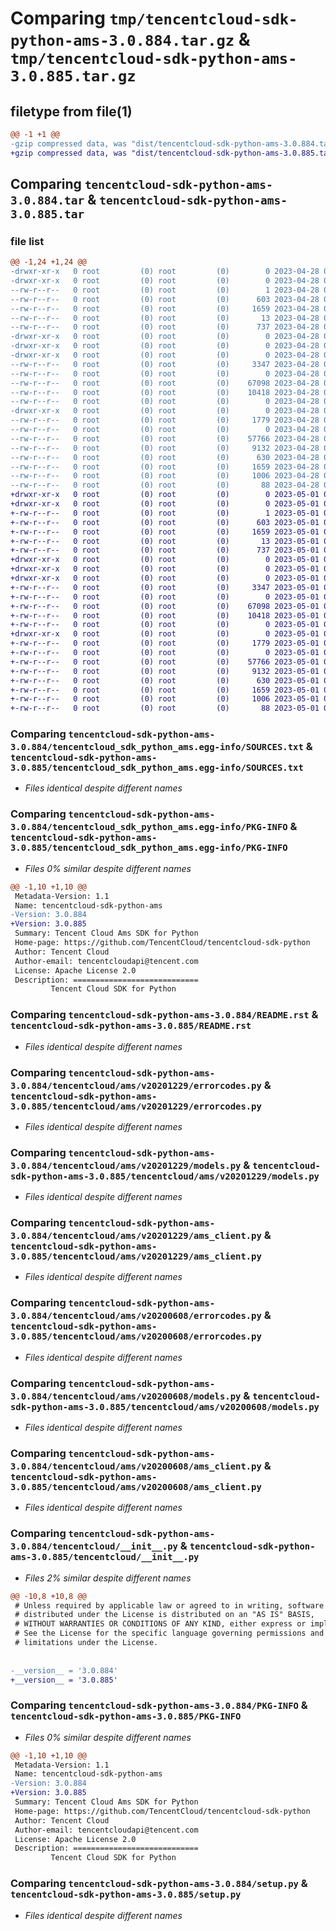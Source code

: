 # Comparing `tmp/tencentcloud-sdk-python-ams-3.0.884.tar.gz` & `tmp/tencentcloud-sdk-python-ams-3.0.885.tar.gz`

## filetype from file(1)

```diff
@@ -1 +1 @@
-gzip compressed data, was "dist/tencentcloud-sdk-python-ams-3.0.884.tar", last modified: Fri Apr 28 01:55:37 2023, max compression
+gzip compressed data, was "dist/tencentcloud-sdk-python-ams-3.0.885.tar", last modified: Mon May  1 00:23:37 2023, max compression
```

## Comparing `tencentcloud-sdk-python-ams-3.0.884.tar` & `tencentcloud-sdk-python-ams-3.0.885.tar`

### file list

```diff
@@ -1,24 +1,24 @@
-drwxr-xr-x   0 root         (0) root         (0)        0 2023-04-28 01:55:37.000000 tencentcloud-sdk-python-ams-3.0.884/
-drwxr-xr-x   0 root         (0) root         (0)        0 2023-04-28 01:55:37.000000 tencentcloud-sdk-python-ams-3.0.884/tencentcloud_sdk_python_ams.egg-info/
--rw-r--r--   0 root         (0) root         (0)        1 2023-04-28 01:55:37.000000 tencentcloud-sdk-python-ams-3.0.884/tencentcloud_sdk_python_ams.egg-info/dependency_links.txt
--rw-r--r--   0 root         (0) root         (0)      603 2023-04-28 01:55:37.000000 tencentcloud-sdk-python-ams-3.0.884/tencentcloud_sdk_python_ams.egg-info/SOURCES.txt
--rw-r--r--   0 root         (0) root         (0)     1659 2023-04-28 01:55:37.000000 tencentcloud-sdk-python-ams-3.0.884/tencentcloud_sdk_python_ams.egg-info/PKG-INFO
--rw-r--r--   0 root         (0) root         (0)       13 2023-04-28 01:55:37.000000 tencentcloud-sdk-python-ams-3.0.884/tencentcloud_sdk_python_ams.egg-info/top_level.txt
--rw-r--r--   0 root         (0) root         (0)      737 2023-04-28 01:55:37.000000 tencentcloud-sdk-python-ams-3.0.884/README.rst
-drwxr-xr-x   0 root         (0) root         (0)        0 2023-04-28 01:55:37.000000 tencentcloud-sdk-python-ams-3.0.884/tencentcloud/
-drwxr-xr-x   0 root         (0) root         (0)        0 2023-04-28 01:55:37.000000 tencentcloud-sdk-python-ams-3.0.884/tencentcloud/ams/
-drwxr-xr-x   0 root         (0) root         (0)        0 2023-04-28 01:55:37.000000 tencentcloud-sdk-python-ams-3.0.884/tencentcloud/ams/v20201229/
--rw-r--r--   0 root         (0) root         (0)     3347 2023-04-28 01:55:37.000000 tencentcloud-sdk-python-ams-3.0.884/tencentcloud/ams/v20201229/errorcodes.py
--rw-r--r--   0 root         (0) root         (0)        0 2023-04-28 01:55:37.000000 tencentcloud-sdk-python-ams-3.0.884/tencentcloud/ams/v20201229/__init__.py
--rw-r--r--   0 root         (0) root         (0)    67098 2023-04-28 01:55:37.000000 tencentcloud-sdk-python-ams-3.0.884/tencentcloud/ams/v20201229/models.py
--rw-r--r--   0 root         (0) root         (0)    10418 2023-04-28 01:55:37.000000 tencentcloud-sdk-python-ams-3.0.884/tencentcloud/ams/v20201229/ams_client.py
--rw-r--r--   0 root         (0) root         (0)        0 2023-04-28 01:55:37.000000 tencentcloud-sdk-python-ams-3.0.884/tencentcloud/ams/__init__.py
-drwxr-xr-x   0 root         (0) root         (0)        0 2023-04-28 01:55:37.000000 tencentcloud-sdk-python-ams-3.0.884/tencentcloud/ams/v20200608/
--rw-r--r--   0 root         (0) root         (0)     1779 2023-04-28 01:55:37.000000 tencentcloud-sdk-python-ams-3.0.884/tencentcloud/ams/v20200608/errorcodes.py
--rw-r--r--   0 root         (0) root         (0)        0 2023-04-28 01:55:37.000000 tencentcloud-sdk-python-ams-3.0.884/tencentcloud/ams/v20200608/__init__.py
--rw-r--r--   0 root         (0) root         (0)    57766 2023-04-28 01:55:37.000000 tencentcloud-sdk-python-ams-3.0.884/tencentcloud/ams/v20200608/models.py
--rw-r--r--   0 root         (0) root         (0)     9132 2023-04-28 01:55:37.000000 tencentcloud-sdk-python-ams-3.0.884/tencentcloud/ams/v20200608/ams_client.py
--rw-r--r--   0 root         (0) root         (0)      630 2023-04-28 01:55:37.000000 tencentcloud-sdk-python-ams-3.0.884/tencentcloud/__init__.py
--rw-r--r--   0 root         (0) root         (0)     1659 2023-04-28 01:55:37.000000 tencentcloud-sdk-python-ams-3.0.884/PKG-INFO
--rw-r--r--   0 root         (0) root         (0)     1006 2023-04-28 01:55:37.000000 tencentcloud-sdk-python-ams-3.0.884/setup.py
--rw-r--r--   0 root         (0) root         (0)       88 2023-04-28 01:55:37.000000 tencentcloud-sdk-python-ams-3.0.884/setup.cfg
+drwxr-xr-x   0 root         (0) root         (0)        0 2023-05-01 00:23:37.000000 tencentcloud-sdk-python-ams-3.0.885/
+drwxr-xr-x   0 root         (0) root         (0)        0 2023-05-01 00:23:37.000000 tencentcloud-sdk-python-ams-3.0.885/tencentcloud_sdk_python_ams.egg-info/
+-rw-r--r--   0 root         (0) root         (0)        1 2023-05-01 00:23:37.000000 tencentcloud-sdk-python-ams-3.0.885/tencentcloud_sdk_python_ams.egg-info/dependency_links.txt
+-rw-r--r--   0 root         (0) root         (0)      603 2023-05-01 00:23:37.000000 tencentcloud-sdk-python-ams-3.0.885/tencentcloud_sdk_python_ams.egg-info/SOURCES.txt
+-rw-r--r--   0 root         (0) root         (0)     1659 2023-05-01 00:23:37.000000 tencentcloud-sdk-python-ams-3.0.885/tencentcloud_sdk_python_ams.egg-info/PKG-INFO
+-rw-r--r--   0 root         (0) root         (0)       13 2023-05-01 00:23:37.000000 tencentcloud-sdk-python-ams-3.0.885/tencentcloud_sdk_python_ams.egg-info/top_level.txt
+-rw-r--r--   0 root         (0) root         (0)      737 2023-05-01 00:23:37.000000 tencentcloud-sdk-python-ams-3.0.885/README.rst
+drwxr-xr-x   0 root         (0) root         (0)        0 2023-05-01 00:23:37.000000 tencentcloud-sdk-python-ams-3.0.885/tencentcloud/
+drwxr-xr-x   0 root         (0) root         (0)        0 2023-05-01 00:23:37.000000 tencentcloud-sdk-python-ams-3.0.885/tencentcloud/ams/
+drwxr-xr-x   0 root         (0) root         (0)        0 2023-05-01 00:23:37.000000 tencentcloud-sdk-python-ams-3.0.885/tencentcloud/ams/v20201229/
+-rw-r--r--   0 root         (0) root         (0)     3347 2023-05-01 00:23:37.000000 tencentcloud-sdk-python-ams-3.0.885/tencentcloud/ams/v20201229/errorcodes.py
+-rw-r--r--   0 root         (0) root         (0)        0 2023-05-01 00:23:37.000000 tencentcloud-sdk-python-ams-3.0.885/tencentcloud/ams/v20201229/__init__.py
+-rw-r--r--   0 root         (0) root         (0)    67098 2023-05-01 00:23:37.000000 tencentcloud-sdk-python-ams-3.0.885/tencentcloud/ams/v20201229/models.py
+-rw-r--r--   0 root         (0) root         (0)    10418 2023-05-01 00:23:37.000000 tencentcloud-sdk-python-ams-3.0.885/tencentcloud/ams/v20201229/ams_client.py
+-rw-r--r--   0 root         (0) root         (0)        0 2023-05-01 00:23:37.000000 tencentcloud-sdk-python-ams-3.0.885/tencentcloud/ams/__init__.py
+drwxr-xr-x   0 root         (0) root         (0)        0 2023-05-01 00:23:37.000000 tencentcloud-sdk-python-ams-3.0.885/tencentcloud/ams/v20200608/
+-rw-r--r--   0 root         (0) root         (0)     1779 2023-05-01 00:23:37.000000 tencentcloud-sdk-python-ams-3.0.885/tencentcloud/ams/v20200608/errorcodes.py
+-rw-r--r--   0 root         (0) root         (0)        0 2023-05-01 00:23:37.000000 tencentcloud-sdk-python-ams-3.0.885/tencentcloud/ams/v20200608/__init__.py
+-rw-r--r--   0 root         (0) root         (0)    57766 2023-05-01 00:23:37.000000 tencentcloud-sdk-python-ams-3.0.885/tencentcloud/ams/v20200608/models.py
+-rw-r--r--   0 root         (0) root         (0)     9132 2023-05-01 00:23:37.000000 tencentcloud-sdk-python-ams-3.0.885/tencentcloud/ams/v20200608/ams_client.py
+-rw-r--r--   0 root         (0) root         (0)      630 2023-05-01 00:23:37.000000 tencentcloud-sdk-python-ams-3.0.885/tencentcloud/__init__.py
+-rw-r--r--   0 root         (0) root         (0)     1659 2023-05-01 00:23:37.000000 tencentcloud-sdk-python-ams-3.0.885/PKG-INFO
+-rw-r--r--   0 root         (0) root         (0)     1006 2023-05-01 00:23:37.000000 tencentcloud-sdk-python-ams-3.0.885/setup.py
+-rw-r--r--   0 root         (0) root         (0)       88 2023-05-01 00:23:37.000000 tencentcloud-sdk-python-ams-3.0.885/setup.cfg
```

### Comparing `tencentcloud-sdk-python-ams-3.0.884/tencentcloud_sdk_python_ams.egg-info/SOURCES.txt` & `tencentcloud-sdk-python-ams-3.0.885/tencentcloud_sdk_python_ams.egg-info/SOURCES.txt`

 * *Files identical despite different names*

### Comparing `tencentcloud-sdk-python-ams-3.0.884/tencentcloud_sdk_python_ams.egg-info/PKG-INFO` & `tencentcloud-sdk-python-ams-3.0.885/tencentcloud_sdk_python_ams.egg-info/PKG-INFO`

 * *Files 0% similar despite different names*

```diff
@@ -1,10 +1,10 @@
 Metadata-Version: 1.1
 Name: tencentcloud-sdk-python-ams
-Version: 3.0.884
+Version: 3.0.885
 Summary: Tencent Cloud Ams SDK for Python
 Home-page: https://github.com/TencentCloud/tencentcloud-sdk-python
 Author: Tencent Cloud
 Author-email: tencentcloudapi@tencent.com
 License: Apache License 2.0
 Description: ============================
         Tencent Cloud SDK for Python
```

### Comparing `tencentcloud-sdk-python-ams-3.0.884/README.rst` & `tencentcloud-sdk-python-ams-3.0.885/README.rst`

 * *Files identical despite different names*

### Comparing `tencentcloud-sdk-python-ams-3.0.884/tencentcloud/ams/v20201229/errorcodes.py` & `tencentcloud-sdk-python-ams-3.0.885/tencentcloud/ams/v20201229/errorcodes.py`

 * *Files identical despite different names*

### Comparing `tencentcloud-sdk-python-ams-3.0.884/tencentcloud/ams/v20201229/models.py` & `tencentcloud-sdk-python-ams-3.0.885/tencentcloud/ams/v20201229/models.py`

 * *Files identical despite different names*

### Comparing `tencentcloud-sdk-python-ams-3.0.884/tencentcloud/ams/v20201229/ams_client.py` & `tencentcloud-sdk-python-ams-3.0.885/tencentcloud/ams/v20201229/ams_client.py`

 * *Files identical despite different names*

### Comparing `tencentcloud-sdk-python-ams-3.0.884/tencentcloud/ams/v20200608/errorcodes.py` & `tencentcloud-sdk-python-ams-3.0.885/tencentcloud/ams/v20200608/errorcodes.py`

 * *Files identical despite different names*

### Comparing `tencentcloud-sdk-python-ams-3.0.884/tencentcloud/ams/v20200608/models.py` & `tencentcloud-sdk-python-ams-3.0.885/tencentcloud/ams/v20200608/models.py`

 * *Files identical despite different names*

### Comparing `tencentcloud-sdk-python-ams-3.0.884/tencentcloud/ams/v20200608/ams_client.py` & `tencentcloud-sdk-python-ams-3.0.885/tencentcloud/ams/v20200608/ams_client.py`

 * *Files identical despite different names*

### Comparing `tencentcloud-sdk-python-ams-3.0.884/tencentcloud/__init__.py` & `tencentcloud-sdk-python-ams-3.0.885/tencentcloud/__init__.py`

 * *Files 2% similar despite different names*

```diff
@@ -10,8 +10,8 @@
 # Unless required by applicable law or agreed to in writing, software
 # distributed under the License is distributed on an "AS IS" BASIS,
 # WITHOUT WARRANTIES OR CONDITIONS OF ANY KIND, either express or implied.
 # See the License for the specific language governing permissions and
 # limitations under the License.
 
 
-__version__ = '3.0.884'
+__version__ = '3.0.885'
```

### Comparing `tencentcloud-sdk-python-ams-3.0.884/PKG-INFO` & `tencentcloud-sdk-python-ams-3.0.885/PKG-INFO`

 * *Files 0% similar despite different names*

```diff
@@ -1,10 +1,10 @@
 Metadata-Version: 1.1
 Name: tencentcloud-sdk-python-ams
-Version: 3.0.884
+Version: 3.0.885
 Summary: Tencent Cloud Ams SDK for Python
 Home-page: https://github.com/TencentCloud/tencentcloud-sdk-python
 Author: Tencent Cloud
 Author-email: tencentcloudapi@tencent.com
 License: Apache License 2.0
 Description: ============================
         Tencent Cloud SDK for Python
```

### Comparing `tencentcloud-sdk-python-ams-3.0.884/setup.py` & `tencentcloud-sdk-python-ams-3.0.885/setup.py`

 * *Files identical despite different names*

